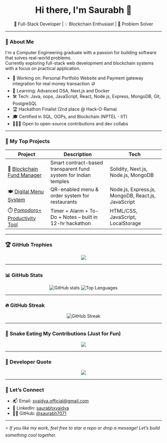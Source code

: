 <h1 align="center">Hi there, I'm Saurabh 👋</h1>
<p align="center">🚀 Full-Stack Developer | 💡 Blockchain Enthusiast | 🧠 Problem Solver </p>

---

### 🧠 About Me

I'm a Computer Engineering graduate with a passion for building software that solves real-world problems.  
Currently exploring full-stack web development and blockchain systems with a focus on practical application.

- 🔭 Working on: Personal Portfolio Website and Payment gateway integration for real money transaction 🪙  
- 🌱 Learning: Advanced DSA, Next.js and Docker  
- 🛠️ Tech: Java, oops, JavaScript, React, Node.js, Express, MongoDB, Git, PostgreSQL  
- 🏆 Hackathon Finalist (2nd place @ Hack-O-Rama)  
- 🎓 Certified in SQL, OOPs, and Blockchain (NPTEL - IIT)  
- 🧑‍🤝‍🧑 Open to open-source contributions and dev collabs

---

### 🚀 My Top Projects

| Project | Description | Tech |
|--------|-------------|------|
| 🔗 [Blockchain Fund Manager](https://github.com/saurabh7071/Blockchain-Based-Fund-Management-System-For-Indian-Temples) | Smart contract-based transparent fund system for Indian temples | Solidity, Next.js, Node.js, MongoDB |
| 🍽️ [Digital Menu System](https://github.com/saurabh7071/DigitalMenu) | QR-enabled menu & order system for restaurants | Node.js, Express.js, MongoDB, React.js, JavaScript |
| ⏱️ [Pomodoro+ Productivity Tool](https://github.com/saurabh7071/2Coder_HRCNO) | Timer + Alarm + To-Do + Notes – built in 12-hr hackathon | HTML/CSS, JavaScript, LocalStorage |


---

### 🏆 GitHub Trophies

<p align="center">
  <img src="https://github-profile-trophy.vercel.app/?username=saurabh7071&theme=onedark&no-frame=true&column=7" />
</p>

---

### 📊 GitHub Stats

<p align="center">
  <img src="https://github-readme-stats.vercel.app/api?username=saurabh7071&show_icons=true&theme=radical" alt="GitHub stats"/>
  <img src="https://github-readme-stats.vercel.app/api/top-langs/?username=saurabh7071&layout=compact&theme=radical" alt="Top Languages"/>
</p>

---

### 🔥 GitHub Streak

<p align="center">
  <img src="https://streak-stats.demolab.com?user=saurabh7071&theme=radical&hide_border=true" alt="GitHub Streak"/>
</p>


---

### 🐍 Snake Eating My Contributions (Just for Fun)

<p align="center">
  <img src="https://raw.githubusercontent.com/saurabh7071/saurabh7071/output/github-contribution-grid-snake.svg" />
</p>



---

### 💬 Developer Quote

<p align="center">
  <img src="https://quotes-github-readme.vercel.app/api?type=horizontal&theme=dark"/>
</p>

---

### 🤝 Let’s Connect

- 📬 Email: svaidya.official@gmail.com  
- 💼 LinkedIn: [saurabhxvaidya](https://www.linkedin.com/in/saurabhxvaidya)  
- 🧑‍💻 GitHub: [@saurabh7071](https://github.com/saurabh7071)

---

⭐️ *If you like my work, feel free to star a repo or drop a message! Let’s build something cool together.*

